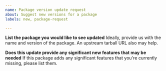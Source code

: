 ```yaml
---
name: Package version update request
about: Suggest new versions for a package
labels: new, package-request

---
```


**List the package you would like to see updated**
Ideally, provide us with the name and version of the package. An upstream tarball URL also may help.

**Does this update provide any significant new features that may be needed**
If this package adds any significant features that you're currently missing, please list them.
